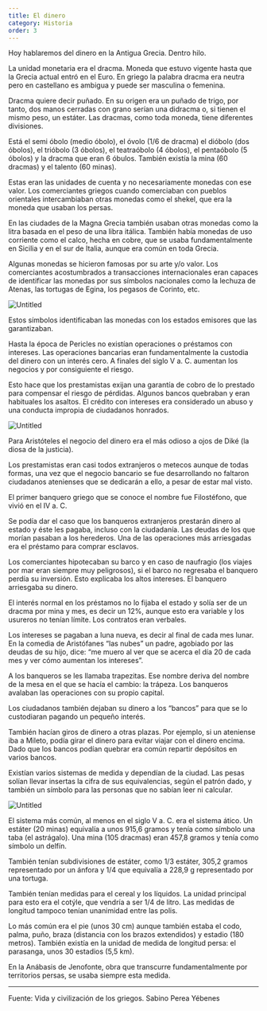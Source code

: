 ```yaml
---
title: El dinero
category: Historia
order: 3
---
```


Hoy hablaremos del dinero en la Antigua Grecia. Dentro hilo.

La unidad monetaria era el dracma. Moneda que estuvo vigente hasta que la Grecia actual entró en el Euro. En griego la palabra dracma era neutra pero en castellano es ambigua y puede ser masculina o femenina. 

Dracma quiere decir puñado. En su origen era un puñado de trigo, por tanto, dos manos cerradas con grano serían una didracma o, si tienen el mismo peso, un estáter. Las dracmas, como toda moneda, tiene diferentes divisiones. 

Está el semi óbolo (medio óbolo), el óvolo (1/6 de dracma) el dióbolo (dos óbolos), el trióbolo (3 óbolos), el teatraóbolo (4 óbolos), el pentaóbolo (5 óbolos) y la dracma que eran 6 óbulos. También existía la mina (60 dracmas) y el talento (60 minas).

Estas eran las unidades de cuenta y no necesariamente monedas con ese valor. Los comerciantes griegos cuando comerciaban con pueblos orientales intercambiaban otras monedas como el shekel, que era la moneda que usaban los persas. 

En las ciudades de la Magna Grecia también usaban otras monedas como la litra basada en el peso de una libra itálica. También había monedas de uso corriente como el calco, hecha en cobre, que se usaba fundamentalmente en Sicilia y en el sur de Italia, aunque era común en toda Grecia.

Algunas monedas se hicieron famosas por su arte y/o valor. Los comerciantes acostumbrados a transacciones internacionales eran capaces de identificar las monedas por sus símbolos nacionales como la lechuza de Atenas, las tortugas de Egina, los pegasos de Corinto, etc.

![Untitled]({{site.baseurl}}/images/El%20dinero%20a2b9da503ca4434296fa9e55950cfd96/Untitled.png)

Estos símbolos identificaban las monedas con los estados emisores que las garantizaban.

Hasta la época de Pericles no existían operaciones o préstamos con intereses. Las operaciones bancarias eran fundamentalmente la custodia del dinero con un interés cero. A finales del siglo V a. C. aumentan los negocios y por consiguiente el riesgo. 

Esto hace que los prestamistas exijan una garantía de cobro de lo prestado para compensar el riesgo de pérdidas. Algunos bancos quebraban y eran habituales los asaltos. El crédito con intereses era considerado un abuso y una conducta impropia de ciudadanos honrados. 

![Untitled]({{site.baseurl}}/images/El%20dinero%20a2b9da503ca4434296fa9e55950cfd96/Untitled%201.png)

Para Aristóteles el negocio del dinero era el más odioso a ojos de Diké (la diosa de la justicia).

Los prestamistas eran casi todos extranjeros o metecos aunque de todas formas, una vez que el negocio bancario se fue desarrollando no faltaron ciudadanos atenienses que se dedicarán a ello, a pesar de estar mal visto.

El primer banquero griego que se conoce el nombre fue Filostéfono, que vivió en el IV a. C.

Se podía dar el caso que los banqueros extranjeros prestarán dinero al estado y éste les pagaba, incluso con la ciudadanía. Las deudas de los que morían pasaban a los herederos. Una de las operaciones más arriesgadas era el préstamo para comprar esclavos. 

Los comerciantes hipotecaban su barco y en caso de naufragio (los viajes por mar eran siempre muy peligrosos), si el barco no regresaba el banquero perdía su inversión. Esto explicaba los altos intereses. El banquero arriesgaba su dinero.

El interés normal en los préstamos no lo fijaba el estado y solía ser de un dracma por mina y mes, es decir un 12%, aunque esto era variable y los usureros no tenían límite. Los contratos eran verbales.

Los intereses se pagaban a luna nueva, es decir al final de cada mes lunar. En la comedia de Aristófanes “las nubes” un padre, agobiado por las deudas de su hijo, dice: “me muero al ver que se acerca el día 20 de cada mes y ver cómo aumentan los intereses”. 

A los banqueros se les llamaba trapezitas. Ese nombre deriva del nombre de la mesa en el que se hacía el cambio: la trápeza. Los banqueros avalaban las operaciones con su propio capital.

Los ciudadanos también dejaban su dinero a los “bancos” para que se lo custodiaran pagando un pequeño interés. 

También hacían giros de dinero a otras plazas. Por ejemplo, si un ateniense iba a Mileto, podía girar el dinero para evitar viajar con el dinero encima. Dado que los bancos podían quebrar era común repartir depósitos en varios bancos.

Existían varios sistemas de medida y dependían de la ciudad. Las pesas solían llevar insertas la cifra de sus equivalencias, según el patrón dado, y también un símbolo para las personas que no sabían leer ni calcular.

![Untitled]({{site.baseurl}}/images/El%20dinero%20a2b9da503ca4434296fa9e55950cfd96/Untitled%202.png)

El sistema más común, al menos en el siglo V a. C. era el sistema ático. Un estáter (20 minas) equivalía a unos 915,6 gramos y tenía como símbolo una taba (el astrágalo). Una mina (105 dracmas) eran 457,8 gramos y tenía como símbolo un delfín. 

También tenían subdivisiones de estáter, como 1/3 estáter, 305,2 gramos representado por un ánfora y 1/4 que equivalía a 228,9 g representado por una tortuga. 

También tenían medidas para el cereal y los líquidos. La unidad principal para esto era el cotýle, que vendría a ser 1/4 de litro. Las medidas de longitud tampoco tenían unanimidad entre las polis. 

Lo más común era el pie (unos 30 cm) aunque también estaba el codo, palma, puño, braza (distancia con los brazos extendidos) y estadio (180 metros). También existía en la unidad de medida de longitud persa: el parasanga, unos 30 estadios (5,5 km). 

En la Anábasis de Jenofonte, obra que transcurre fundamentalmente por territorios persas, se usaba siempre esta medida.

---

Fuente: Vida y civilización de los griegos. Sabino Perea Yébenes